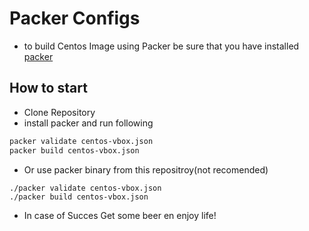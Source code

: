 # Packer Configs

* to build Centos Image using Packer be sure that you have installed [packer](https://www.packer.io/downloads.html)

## How to start

* Clone Repository
* install packer and run following

```bash
packer validate centos-vbox.json
packer build centos-vbox.json
```
* Or use packer binary from this repositroy(not recomended)

```
./packer validate centos-vbox.json
./packer build centos-vbox.json
```

* In case of Succes Get some beer en enjoy life!
